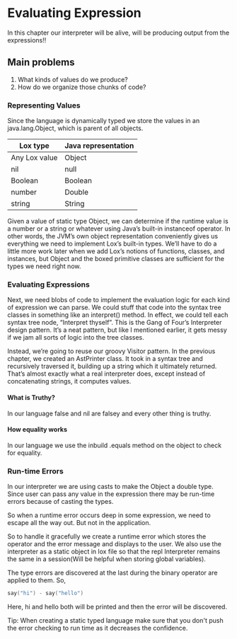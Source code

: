 # Evaluating Expression

In this chapter our interpreter will be alive, will be producing output from the expressions!!

## Main problems

1. What kinds of values do we produce?
2. How do we organize those chunks of code?

### Representing Values

Since the language is dynamically typed we store the values in an java.lang.Object, which is parent of all objects.

| Lox type      | Java representation |
| ------------- | ------------------- |
| Any Lox value | Object              |
| nil           | null                |
| Boolean       | Boolean             |
| number        | Double              |
| string        | String              |

Given a value of static type Object, we can determine if the runtime value is a number or a string or whatever using Java’s built-in instanceof operator. In other words, the JVM’s own object representation conveniently gives us everything we need to implement Lox’s built-in types. We’ll have to do a little more work later when we add Lox’s notions of functions, classes, and instances, but Object and the boxed primitive classes are sufficient for the types we need right now.

### Evaluating Expressions

Next, we need blobs of code to implement the evaluation logic for each kind of expression we can parse. We could stuff that code into the syntax tree classes in something like an interpret() method. In effect, we could tell each syntax tree node, “Interpret thyself”. This is the Gang of Four’s Interpreter design pattern. It’s a neat pattern, but like I mentioned earlier, it gets messy if we jam all sorts of logic into the tree classes.

Instead, we’re going to reuse our groovy Visitor pattern. In the previous chapter, we created an AstPrinter class. It took in a syntax tree and recursively traversed it, building up a string which it ultimately returned. That’s almost exactly what a real interpreter does, except instead of concatenating strings, it computes values.

#### What is Truthy?

In our language false and nil are falsey and every other thing is truthy.

#### How equality works

In our language we use the inbuild .equals method on the object to check for equality.

### Run-time Errors

In our interpreter we are using casts to make the Object a double type.
Since user can pass any value in the expression there may be run-time errors because of casting the types.

So when a runtime error occurs deep in some expression, we need to escape all the way out. But not in the application.

So to handle it gracefully we create a runtime error which stores the operator and the error message and displays to the user. We also use the interpreter as a static object in lox file so that the repl Interpreter remains the same in a session(Will be helpful when storing global variables).

The type errors are discovered at the last during the binary operator are applied to them.
So,

```cpp
say("hi") - say("hello")
```

Here, hi and hello both will be printed and then the error will be discovered.

Tip:
When creating a static typed language make sure that you don't push the error checking to run time as it decreases the confidence.
